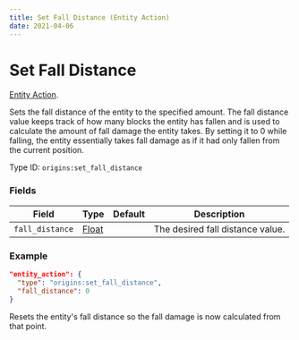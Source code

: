 ```yaml
---
title: Set Fall Distance (Entity Action)
date: 2021-04-06
---
```

# Set Fall Distance

[Entity Action](../entity_actions.md).

Sets the fall distance of the entity to the specified amount. The fall distance value keeps track of how many blocks the entity has fallen and is used to calculate the amount of fall damage the entity takes. By setting it to 0 while falling, the entity essentially takes fall damage as if it had only fallen from the current position.

Type ID: `origins:set_fall_distance`

### Fields

Field  | Type | Default | Description
-------|------|---------|-------------
`fall_distance` | [Float](../data_types/float.md) |  | The desired fall distance value.

### Example
```json
"entity_action": {
  "type": "origins:set_fall_distance",
  "fall_distance": 0
}
```
Resets the entity's fall distance so the fall damage is now calculated from that point.
